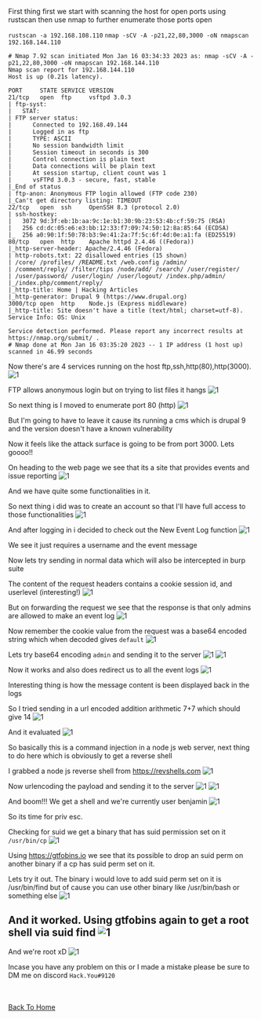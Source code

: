 First thing first we start with scanning the host for open ports using rustscan then use nmap to further enumerate those ports open

`rustscan -a 192.168.108.110`
`nmap -sCV -A -p21,22,80,3000 -oN nmapscan 192.168.144.110`

```
# Nmap 7.92 scan initiated Mon Jan 16 03:34:33 2023 as: nmap -sCV -A -p21,22,80,3000 -oN nmapscan 192.168.144.110
Nmap scan report for 192.168.144.110
Host is up (0.21s latency).

PORT     STATE SERVICE VERSION
21/tcp   open  ftp     vsftpd 3.0.3
| ftp-syst: 
|   STAT: 
| FTP server status:
|      Connected to 192.168.49.144
|      Logged in as ftp
|      TYPE: ASCII
|      No session bandwidth limit
|      Session timeout in seconds is 300
|      Control connection is plain text
|      Data connections will be plain text
|      At session startup, client count was 1
|      vsFTPd 3.0.3 - secure, fast, stable
|_End of status
| ftp-anon: Anonymous FTP login allowed (FTP code 230)
|_Can't get directory listing: TIMEOUT
22/tcp   open  ssh     OpenSSH 8.3 (protocol 2.0)
| ssh-hostkey: 
|   3072 9d:3f:eb:1b:aa:9c:1e:b1:30:9b:23:53:4b:cf:59:75 (RSA)
|   256 cd:dc:05:e6:e3:bb:12:33:f7:09:74:50:12:8a:85:64 (ECDSA)
|_  256 a0:90:1f:50:78:b3:9e:41:2a:7f:5c:6f:4d:0e:a1:fa (ED25519)
80/tcp   open  http    Apache httpd 2.4.46 ((Fedora))
|_http-server-header: Apache/2.4.46 (Fedora)
| http-robots.txt: 22 disallowed entries (15 shown)
| /core/ /profiles/ /README.txt /web.config /admin/ 
| /comment/reply/ /filter/tips /node/add/ /search/ /user/register/ 
| /user/password/ /user/login/ /user/logout/ /index.php/admin/ 
|_/index.php/comment/reply/
|_http-title: Home | Hacking Articles
|_http-generator: Drupal 9 (https://www.drupal.org)
3000/tcp open  http    Node.js (Express middleware)
|_http-title: Site doesn't have a title (text/html; charset=utf-8).
Service Info: OS: Unix

Service detection performed. Please report any incorrect results at https://nmap.org/submit/ .
# Nmap done at Mon Jan 16 03:35:20 2023 -- 1 IP address (1 host up) scanned in 46.99 seconds
```

Now there's are 4 services running on the host ftp,ssh,http(80),http(3000).
![1](https://raw.githubusercontent.com/markuched13/markuched13.github.io/main/posts/pg/images/Dibble/1.png)

FTP allows anonymous login but on trying to list files it hangs
![1](https://raw.githubusercontent.com/markuched13/markuched13.github.io/main/posts/pg/images/Dibble/2.png)

So next thing is I moved to enumerate port 80 (http)
![1](https://raw.githubusercontent.com/markuched13/markuched13.github.io/main/posts/pg/images/Dibble/3.png)

But I'm going to have to leave it cause its running a cms which is drupal 9 and the version doesn't have a known vulnerability

Now it feels like the attack surface is going to be from port 3000. Lets goooo!!

On heading to the web page we see that its a site that provides events and issue reporting
![1](https://raw.githubusercontent.com/markuched13/markuched13.github.io/main/posts/pg/images/Dibble/5.png)

And we have quite some functionalities in it.

So next thing i did was to create an account so that I'll have full access to those functionalities
![1](https://raw.githubusercontent.com/markuched13/markuched13.github.io/main/posts/pg/images/Dibble/6.png)

And after logging in i decided to check out the New Event Log function 
![1](https://raw.githubusercontent.com/markuched13/markuched13.github.io/main/posts/pg/images/Dibble/7.png)

We see it just requires a username and the event message

Now lets try sending in normal data which will also be intercepted in burp suite


The content of the request headers contains a cookie session id, and userlevel (interesting!)
![1](https://raw.githubusercontent.com/markuched13/markuched13.github.io/main/posts/pg/images/Dibble/8.png)

But on forwarding the request we see that the response is that only admins are allowed to make an event log 
![1](https://raw.githubusercontent.com/markuched13/markuched13.github.io/main/posts/pg/images/Dibble/9.png)

Now remember the cookie value from the request was a base64 encoded string which when decoded gives `default` 
![1](https://raw.githubusercontent.com/markuched13/markuched13.github.io/main/posts/pg/images/Dibble/10.png)

Lets try base64 encoding `admin` and sending it to the server
![1](https://raw.githubusercontent.com/markuched13/markuched13.github.io/main/posts/pg/images/Dibble/11.png)
![1](https://raw.githubusercontent.com/markuched13/markuched13.github.io/main/posts/pg/images/Dibble/12.png)

Now it works and also does redirect us to all the event logs
![1](https://raw.githubusercontent.com/markuched13/markuched13.github.io/main/posts/pg/images/Dibble/13.png)

Interesting thing is how the message content is been displayed back in the logs

So I tried sending in a url encoded addition arithmetic 7+7 which should give 14
![1](https://raw.githubusercontent.com/markuched13/markuched13.github.io/main/posts/pg/images/Dibble/14.png)

And it evaluated
![1](https://raw.githubusercontent.com/markuched13/markuched13.github.io/main/posts/pg/images/Dibble/15.png)

So basically this is a command injection in a node js web server, next thing to do here which is obviously to get a reverse shell 

I grabbed a node js reverse shell from https://revshells.com
![1](https://raw.githubusercontent.com/markuched13/markuched13.github.io/main/posts/pg/images/Dibble/16.png)

Now urlencoding the payload and sending it to the server
![1](https://raw.githubusercontent.com/markuched13/markuched13.github.io/main/posts/pg/images/Dibble/17.png)
![1](https://raw.githubusercontent.com/markuched13/markuched13.github.io/main/posts/pg/images/Dibble/18.png)

And boom!!! We get a shell and we're currently user benjamin
![1](https://raw.githubusercontent.com/markuched13/markuched13.github.io/main/posts/pg/images/Dibble/19.png)

So its time for priv esc. 

Checking for suid we get a binary that has suid permission set on it `/usr/bin/cp`
![1](https://raw.githubusercontent.com/markuched13/markuched13.github.io/main/posts/pg/images/Dibble/20.png)

Using https://gtfobins.io we see that its possible to drop an suid perm on another binary if a cp has suid perm set on it.

Lets try it out. The binary i would love to add suid perm set on it is /usr/bin/find but of cause you can use other binary like /usr/bin/bash or something else
![1](https://raw.githubusercontent.com/markuched13/markuched13.github.io/main/posts/pg/images/Dibble/22.png)

And it worked. Using gtfobins again to get a root shell via suid find 
![1](https://raw.githubusercontent.com/markuched13/markuched13.github.io/main/posts/pg/images/Dibble/23.png)
-
And we're root xD
![1](https://raw.githubusercontent.com/markuched13/markuched13.github.io/main/posts/pg/images/Dibble/24.png)

Incase you have any problem on this or I made a mistake please be sure to DM me on discord `Hack.You#9120`

<br> <br>
[Back To Home](../../index.md)
<br>



